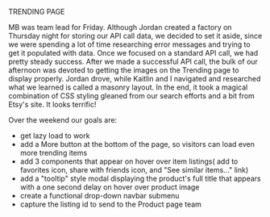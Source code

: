 TRENDING PAGE

MB was team lead for Friday.  Although Jordan created a factory on Thursday night for storing our API call data, we decided to set it aside, since we were spending a lot of time researching error messages and trying to get it populated with data.  Once we focused on a standard API call, we had pretty steady success. After we made a successful API call, the bulk of our afternoon was devoted to getting the images on the Trending page to display properly.  Jordan drove, while Kaitlin and I navigated and researched what we learned is called a masonry layout.  In the end, it took a magical combination of CSS styling gleaned from our search efforts and a bit from Etsy's site.  It looks terrific!

Over the weekend our goals are:

*  get lazy load to work
*  add a More button at the bottom of the page, so visitors can load even more trending items
*  add 3 components that appear on hover over item listings( add to favorites icon, share with friends icon, and "See similar items..." link)
*  add a "tooltip" style modal displaying the product's full title that appears with a one second delay on hover over product image
*  create a functional drop-down navbar submenu
*  capture the listing id to send to the Product page team
